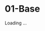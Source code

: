 
<link rel="import" href="Components/01-Base"/>
<script>
	PINF.sandbox("/cores/export/for/0.FireWidgets/Components/01-Base.js", function (sandbox) {
		sandbox.main();
	}, function (err) {
		console.error("Error booting firewidget:", err.stack);
	});
</script>


01-Base
=======

<div component:id="01-Base" component:impl="01-Base">
    Loading ...
</div>
